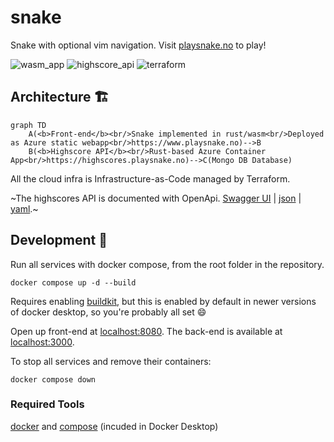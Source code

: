 # snake

Snake with optional vim navigation.
Visit [playsnake.no](https://www.playsnake.no) to play!

![wasm\_app](https://github.com/christianfosli/visnake-wasm/workflows/wasm_app/badge.svg)
![highscore\_api](https://github.com/christianfosli/visnake-wasm/workflows/highscore_api/badge.svg)
![terraform](https://github.com/christianfosli/snake/actions/workflows/terraform.yml/badge.svg)

## Architecture 🏗

```mermaid
graph TD
    A(<b>Front-end</b><br/>Snake implemented in rust/wasm<br/>Deployed as Azure static webapp<br/>https://www.playsnake.no)-->B
    B(<b>Highscore API</b><br/>Rust-based Azure Container App<br/>https://highscores.playsnake.no)-->C(Mongo DB Database)
```

All the cloud infra is Infrastructure-as-Code managed by Terraform.

~The highscores API is documented with OpenApi. [Swagger UI](https://highscores.playsnake.no/api/swagger/ui) |
[json](https://highscores.playsnake.no/api/swagger.json) | [yaml](https://highscores.playsnake.no/api/swagger.yaml).~

## Development 🐳

Run all services with docker compose, from the root folder in the repository.

```console
docker compose up -d --build
```

Requires enabling [buildkit](https://docs.docker.com/develop/develop-images/build_enhancements/),
but this is enabled by default in newer versions of docker desktop, so you're probably all set :smile:


Open up front-end at [localhost:8080](http://localhost:8080).
The back-end is available at [localhost:3000](http://localhost:3000).

To stop all services and remove their containers:

```console
docker compose down
```

### Required Tools

[docker](https://www.docker.com/) and [compose](https://github.com/docker/compose)
(incuded in Docker Desktop)
